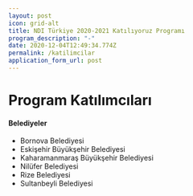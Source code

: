 ```yaml
---
layout: post
icon: grid-alt
title: NDI Türkiye 2020-2021 Katılıyoruz Programı
program_description: "-"
date: 2020-12-04T12:49:34.774Z
permalink: /katilimcilar
application_form_url: post
---
```

# **Program Katılımcıları**

#### Belediyeler



* Bornova Belediyesi
* Eskişehir Büyükşehir Belediyesi
* Kaharamanmaraş Büyükşehir Belediyesi
* Nilüfer Belediyesi
* Rize Belediyesi
* Sultanbeyli Belediyesi